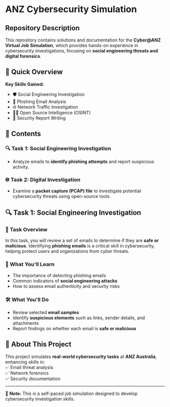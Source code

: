 # ANZ Cybersecurity Simulation

## Repository Description  
This repository contains solutions and documentation for the **Cyber@ANZ Virtual Job Simulation**, which provides hands-on experience in cybersecurity investigations, focusing on **social engineering threats and digital forensics**.

## 📌 Quick Overview  
**Key Skills Gained:**  
- 🛡️ Social Engineering Investigation  
- 📧 Phishing Email Analysis  
- 🌐 Network Traffic Investigation  
- 🕵️‍♂️ Open Source Intelligence (OSINT)  
- 📝 Security Report Writing  

## 📂 Contents  

### 🔍 Task 1: Social Engineering Investigation  
- Analyze emails to **identify phishing attempts** and report suspicious activity.  

### 🌐 Task 2: Digital Investigation  
- Examine a **packet capture (PCAP) file** to investigate potential cybersecurity threats using open-source tools.  

## 🔍 Task 1: Social Engineering Investigation  

### 📌 Task Overview  
In this task, you will review a set of emails to determine if they are **safe or malicious**. Identifying **phishing emails** is a critical skill in cybersecurity, helping protect users and organizations from cyber threats.  

### 🎯 What You'll Learn  
- The importance of detecting phishing emails  
- Common indicators of **social engineering attacks**  
- How to assess email authenticity and security risks  

### 🛠️ What You'll Do  
- Review selected **email samples**  
- Identify **suspicious elements** such as links, sender details, and attachments  
- Report findings on whether each email is **safe or malicious**  

## 🚀 About This Project  
This project simulates **real-world cybersecurity tasks** at **ANZ Australia**, enhancing skills in:  
✅ Email threat analysis  
✅ Network forensics  
✅ Security documentation  

---
🔗 **Note:** This is a self-paced job simulation designed to develop cybersecurity investigation skills.  
